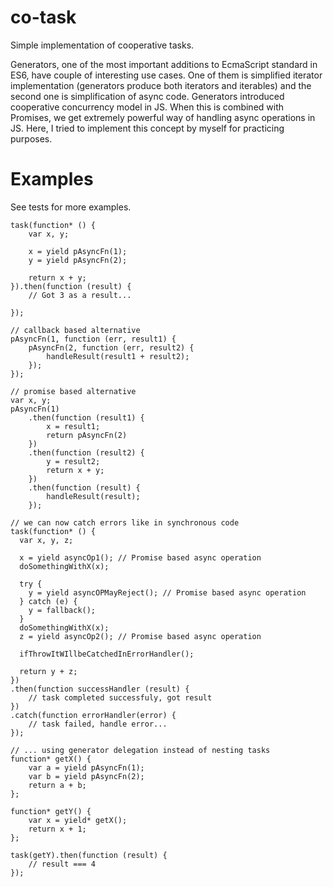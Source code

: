# co-task
Simple implementation of cooperative tasks.

Generators, one of the most important additions to EcmaScript standard in ES6, have couple of interesting use cases. One of them is simplified iterator implementation (generators produce both iterators and iterables) and the second one is simplification of async code. Generators introduced cooperative concurrency model in JS. When this is combined with Promises, we get extremely powerful way of handling async operations in JS. Here, I tried to implement this concept by myself for practicing purposes. 

# Examples
See tests for more examples.

```
task(function* () {
    var x, y;

    x = yield pAsyncFn(1);
    y = yield pAsyncFn(2);

    return x + y;
}).then(function (result) {
    // Got 3 as a result...
 
});

// callback based alternative
pAsyncFn(1, function (err, result1) {
    pAsyncFn(2, function (err, result2) {
        handleResult(result1 + result2);
    });
});

// promise based alternative
var x, y;
pAsyncFn(1)
    .then(function (result1) {
        x = result1;
        return pAsyncFn(2)
    })
    .then(function (result2) {
        y = result2;
        return x + y;
    })
    .then(function (result) {
        handleResult(result);
    });
```

```    
// we can now catch errors like in synchronous code
task(function* () {
  var x, y, z;
  
  x = yield asyncOp1(); // Promise based async operation
  doSomethingWithX(x);
  
  try {
    y = yield asyncOPMayReject(); // Promise based async operation
  } catch (e) {
    y = fallback();
  }
  doSomethingWithX(x);
  z = yield asyncOp2(); // Promise based async operation
  
  ifThrowItWIllbeCatchedInErrorHandler();
  
  return y + z;
})
.then(function successHandler (result) {
    // task completed successfuly, got result 
})
.catch(function errorHandler(error) {
    // task failed, handle error...
});
```

```
// ... using generator delegation instead of nesting tasks
function* getX() {
    var a = yield pAsyncFn(1);
    var b = yield pAsyncFn(2);
    return a + b;
};

function* getY() {
    var x = yield* getX();
    return x + 1;
};

task(getY).then(function (result) {
    // result === 4
});
```
